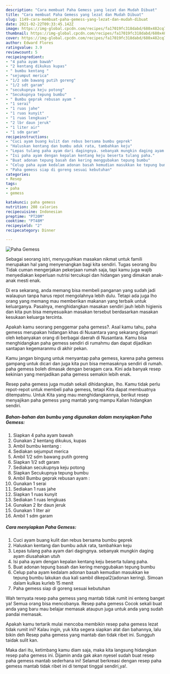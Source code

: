 ```yaml
---
description: "Cara membuat Paha Gemess yang lezat dan Mudah Dibuat"
title: "Cara membuat Paha Gemess yang lezat dan Mudah Dibuat"
slug: 1149-cara-membuat-paha-gemess-yang-lezat-dan-mudah-dibuat
date: 2021-02-22T09:33:45.142Z
image: https://img-global.cpcdn.com/recipes/fa17019fc318dabd/680x482cq70/paha-gemess-foto-resep-utama.jpg
thumbnail: https://img-global.cpcdn.com/recipes/fa17019fc318dabd/680x482cq70/paha-gemess-foto-resep-utama.jpg
cover: https://img-global.cpcdn.com/recipes/fa17019fc318dabd/680x482cq70/paha-gemess-foto-resep-utama.jpg
author: Edward Flores
ratingvalue: 3.9
reviewcount: 5
recipeingredient:
- "4 paha ayam bawah"
- "2 kentang dikukus kupas"
- " bumbu kentang "
- "sejumput merica"
- "1/2 sdm bawang putih goreng"
- "1/2 sdt garam"
- "secukupnya keju potong"
- "Secukupnya tepung bumbu"
- " Bumbu geprak rebusan ayam "
- "1 serai"
- "1 ruas jahe"
- "1 ruas kunyit"
- "1 ruas lengkuas"
- "2 lbr daun jeruk"
- "1 liter air"
- "1 sdm garam"
recipeinstructions:
- "Cuci ayam buang kulit dan rebus bersama bumbu geprek"
- "Haluskan kentang dan bumbu aduk rata, tambahkan keju"
- "Lepas tulang paha ayam dari dagingnya. sebanyak mungkin daging ayam diusahakan utuh"
- "Isi paha ayam dengan kepalan kentang keju beserta tulang paha."
- "Buat adonan tepung basah dan kering menggubakan tepung bumbu"
- "Celup paha ayam kedalam adonan basah kemudian masukkan ke tepung bumbu lakukan dua kali sambil dikepal2(adonan kering). Simoan dalam kulkas kurleb 15 menit"
- "Paha gemess siap di goreng sesuai kebutuhan"
categories:
- Resep
tags:
- paha
- gemess

katakunci: paha gemess 
nutrition: 208 calories
recipecuisine: Indonesian
preptime: "PT20M"
cooktime: "PT48M"
recipeyield: "2"
recipecategory: Dinner

---
```



![Paha Gemess](https://img-global.cpcdn.com/recipes/fa17019fc318dabd/680x482cq70/paha-gemess-foto-resep-utama.jpg)

Sebagai seorang istri, menyuguhkan masakan nikmat untuk famili merupakan hal yang menyenangkan bagi kita sendiri. Tugas seorang ibu Tidak cuman mengerjakan pekerjaan rumah saja, tapi kamu juga wajib menyediakan keperluan nutrisi tercukupi dan hidangan yang dimakan anak-anak mesti enak.

Di era  sekarang, anda memang bisa membeli panganan yang sudah jadi walaupun tanpa harus repot mengolahnya lebih dulu. Tetapi ada juga lho orang yang memang mau memberikan makanan yang terbaik untuk keluarganya. Pasalnya, menghidangkan masakan sendiri jauh lebih higienis dan kita pun bisa menyesuaikan masakan tersebut berdasarkan masakan kesukaan keluarga tercinta. 



Apakah kamu seorang penggemar paha gemess?. Asal kamu tahu, paha gemess merupakan hidangan khas di Nusantara yang sekarang digemari oleh kebanyakan orang di berbagai daerah di Nusantara. Kamu bisa menghidangkan paha gemess sendiri di rumahmu dan dapat dijadikan santapan kegemaranmu di akhir pekan.

Kamu jangan bingung untuk menyantap paha gemess, karena paha gemess gampang untuk dicari dan juga kita pun bisa memasaknya sendiri di rumah. paha gemess boleh dimasak dengan beragam cara. Kini ada banyak resep kekinian yang menjadikan paha gemess semakin lebih enak.

Resep paha gemess juga mudah sekali dihidangkan, lho. Kamu tidak perlu repot-repot untuk membeli paha gemess, tetapi Kita dapat membuatnya ditempatmu. Untuk Kita yang mau menghidangkannya, berikut resep menyajikan paha gemess yang mantab yang mampu Kalian hidangkan sendiri.

<!--inarticleads1-->

##### Bahan-bahan dan bumbu yang digunakan dalam menyiapkan Paha Gemess:

1. Siapkan 4 paha ayam bawah
1. Gunakan 2 kentang dikukus, kupas
1. Ambil  bumbu kentang :
1. Sediakan sejumput merica
1. Ambil 1/2 sdm bawang putih goreng
1. Siapkan 1/2 sdt garam
1. Sediakan secukupnya keju potong
1. Siapkan Secukupnya tepung bumbu
1. Ambil  Bumbu geprak rebusan ayam :
1. Gunakan 1 serai
1. Sediakan 1 ruas jahe
1. Siapkan 1 ruas kunyit
1. Sediakan 1 ruas lengkuas
1. Gunakan 2 lbr daun jeruk
1. Gunakan 1 liter air
1. Ambil 1 sdm garam




<!--inarticleads2-->

##### Cara menyiapkan Paha Gemess:

1. Cuci ayam buang kulit dan rebus bersama bumbu geprek
1. Haluskan kentang dan bumbu aduk rata, tambahkan keju
1. Lepas tulang paha ayam dari dagingnya. sebanyak mungkin daging ayam diusahakan utuh
1. Isi paha ayam dengan kepalan kentang keju beserta tulang paha.
1. Buat adonan tepung basah dan kering menggubakan tepung bumbu
1. Celup paha ayam kedalam adonan basah kemudian masukkan ke tepung bumbu lakukan dua kali sambil dikepal2(adonan kering). Simoan dalam kulkas kurleb 15 menit
1. Paha gemess siap di goreng sesuai kebutuhan




Wah ternyata resep paha gemess yang mantab tidak rumit ini enteng banget ya! Semua orang bisa mencobanya. Resep paha gemess Cocok sekali buat anda yang baru mau belajar memasak ataupun juga untuk anda yang sudah pandai memasak.

Apakah kamu tertarik mulai mencoba membikin resep paha gemess lezat tidak rumit ini? Kalau ingin, yuk kita segera siapkan alat dan bahannya, lalu bikin deh Resep paha gemess yang mantab dan tidak ribet ini. Sungguh taidak sulit kan. 

Maka dari itu, ketimbang kamu diam saja, maka kita langsung hidangkan resep paha gemess ini. Dijamin anda gak akan nyesel sudah buat resep paha gemess mantab sederhana ini! Selamat berkreasi dengan resep paha gemess mantab tidak ribet ini di tempat tinggal sendiri,ya!.

